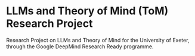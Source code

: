 # LLMs and Theory of Mind (ToM) Research Project

Research Project on LLMs and Theory of Mind for the University of Exeter, through the Google DeepMind Research Ready programme.
